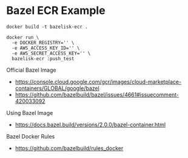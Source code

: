 # Bazel ECR Example

```
docker build -t bazelisk-ecr .

docker run \
  -e DOCKER_REGISTRY='' \
  -e AWS_ACCESS_KEY_ID='' \
  -e AWS_SECRET_ACCESS_KEY='' \
  bazelisk-ecr :push_test
```

Official Bazel Image
- https://console.cloud.google.com/gcr/images/cloud-marketplace-containers/GLOBAL/google/bazel
- https://github.com/bazelbuild/bazel/issues/4661#issuecomment-420033092

Using Bazel Image
- https://docs.bazel.build/versions/2.0.0/bazel-container.html

Bazel Docker Rules
- https://github.com/bazelbuild/rules_docker
